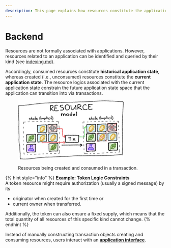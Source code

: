 ```yaml
---
description: This page explains how resources constitute the application backend.
---
```


# Backend

Resources are not formally associated with applications. However, resources related to an application can be identified and queried by their kind (see [indexing.md](../services/indexing.md "mention")).

Accordingly, consumed resources constitute **historical application state**, whereas created (i.e., unconsumed) resources constitute the **current application state**. The resource logics associated with the current application state constrain the future application state space that the application can transition into via transactions.

<figure><img src="../../.gitbook/assets/resource-model.png" alt="" width="333"><figcaption><p>Resources being created and consumed in a transaction. </p></figcaption></figure>

{% hint style="info" %}
**Example: Token Logic Constraints**\
A token resource might require authorization (usually a signed message) by its

* originator when created for the first time or&#x20;
* current owner when transferred.

Additionally, the token can also ensure a fixed supply, which means that the total quantity of all resources of this specific kind cannot change.
{% endhint %}

Instead of manually constructing transaction objects creating and consuming resources, users interact with an [**application interface**](interface.md).
